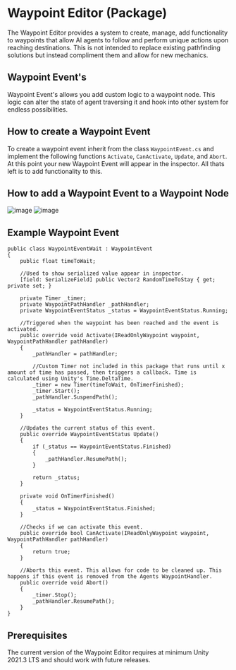 # Waypoint Editor (Package)

The Waypoint Editor provides a system to create, manage, add functionality to waypoints that allow AI agents to follow and perform unique actions upon reaching destinations. This is not intended to replace existing pathfinding solutions but instead compliment them and allow for new mechanics.

## Waypoint Event's
Waypoint Event's allows you add custom logic to a waypoint node. This logic can alter the state of agent traversing it and hook into other system for endless possibilities.

## How to create a Waypoint Event
To create a waypoint event inherit from the class ```WaypointEvent.cs``` and implement the following functions ```Activate```, ```CanActivate```, ```Update```, and ```Abort```. At this point your new Waypoint Event will appear in the inspector. All thats left is to add functionality to this.

## How to add a Waypoint Event to a Waypoint Node
![image](https://github.com/user-attachments/assets/cfe47b45-1023-43de-9211-9a112dbaa384) ![image](https://github.com/user-attachments/assets/8686de7b-9024-4e4f-bf9f-324112bcf668)

## Example Waypoint Event
```
public class WaypointEventWait : WaypointEvent
{
    public float timeToWait;

    //Used to show serialized value appear in inspector.
    [field: SerializeField] public Vector2 RandomTimeToStay { get; private set; }

    private Timer _timer;
    private WaypointPathHandler _pathHandler;
    private WaypointEventStatus _status = WaypointEventStatus.Running;

    //Triggered when the waypoint has been reached and the event is activated.
    public override void Activate(IReadOnlyWaypoint waypoint, WaypointPathHandler pathHandler)
    {
        _pathHandler = pathHandler;

        //Custom Timer not included in this package that runs until x amount of time has passed, then triggers a callback. Time is calculated using Unity's Time.DeltaTime. 
        _timer = new Timer(timeToWait, OnTimerFinished);
        _timer.Start();
        _pathHandler.SuspendPath();

        _status = WaypointEventStatus.Running;
    }

    //Updates the current status of this event.
    public override WaypointEventStatus Update()
    {
        if (_status == WaypointEventStatus.Finished)
        {
            _pathHandler.ResumePath();
        }

        return _status;
    }

    private void OnTimerFinished()
    {
        _status = WaypointEventStatus.Finished;
    }

    //Checks if we can activate this event.
    public override bool CanActivate(IReadOnlyWaypoint waypoint, WaypointPathHandler pathHandler)
    {
        return true;
    }

    //Aborts this event. This allows for code to be cleaned up. This happens if this event is removed from the Agents WaypointHandler.
    public override void Abort()
    {
        _timer.Stop();
        _pathHandler.ResumePath();
    }
}
```

## Prerequisites
The current version of the Waypoint Editor requires at minimum Unity 2021.3 LTS and should work with future releases. 
